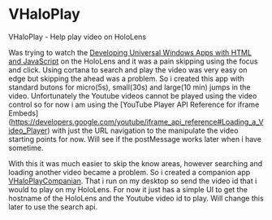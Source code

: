# VHaloPlay
VHaloPlay - Help play video on HoloLens

Was trying to watch the [Developing Universal Windows Apps with HTML and JavaScript](https://www.youtube.com/watch?v=ItYWZTkWToA) on the HoloLens and it was a pain skipping using the focus and click. Using cortana to search and play the video was very easy on edge but skipping the ahead was a problem. So i created this app with standard butons for micro(5s), small(30s) and large(10 min) jumps in the video. Unfortunately the Youtube videos cannot be played using the video control so for now i am using the [YouTube Player API Reference for iframe Embeds] (https://developers.google.com/youtube/iframe_api_reference#Loading_a_Video_Player) with just the URL navigation to the manipulate the video starting points for now. Will see if the postMessage works later when i have sometime.

With this it was much easier to skip the know areas, however searching and loading another video became a problem. So i created a companion app [VHaloPlayCompanian](https://github.com/perusworld/VHaloPlayCompanian). That i run on my desktop so send the video id that i would to play on my HoloLens. For now it just has a simple UI to get the hostname of the HoloLens and the Youtube video id to play. Will change this later to use the search api.

